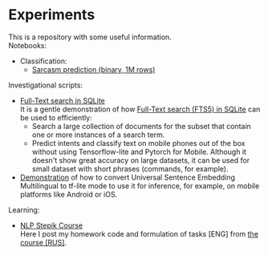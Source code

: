 # Experiments
This is a repository with some useful information. \
Notebooks:
 - Classification:
   - [Sarcasm prediction (binary, 1M rows)](https://nbviewer.org/github/Extremesarova/experiments/blob/80fae76cb94288155417735cae9b06aa171ec6b1/ods_mlcourse_ai/topic4_linear_models/a4-demo-sarcasm-detection-with-logit.ipynb)

Investigational scripts:
 - [Full-Text search in SQLite](https://github.com/Extremesarova/experiments/blob/main/fts_sqlite.ipynb "fts_sqlite.ipynb") \
 It is a gentle demonstration of how [Full-Text search (FTS5) in SQLite](https://sqlite.org/fts5.html "SQLite documentation for FTS5") can be used to efficiently:
   - Search a large collection of documents for the subset that contain one or more instances of a search term.
   - Predict intents and classify text on mobile phones out of the box without using Tensorflow-lite and Pytorch for Mobile. Although it doesn't show great accuracy on large datasets, it can be used for small dataset with short phrases (commands, for example).
 - [Demonstration](https://nbviewer.org/github/Extremesarova/experiments/blob/main/use_tf_lite_convertation.ipynb) of how to convert Universal Sentence Embedding Multilingual to tf-lite mode to use it for inference, for example, on mobile platforms like Android or iOS.  

Learning:
 - [NLP Stepik Course](https://github.com/Extremesarova/experiments/tree/main/NLP%20Course%20Stepik "Homework for NLP course from Stepik") \
Here I post my homework code and formulation of tasks [ENG] from [the course [RUS]](https://stepik.org/course/54098/info, "Stepik NLP Course"). 
